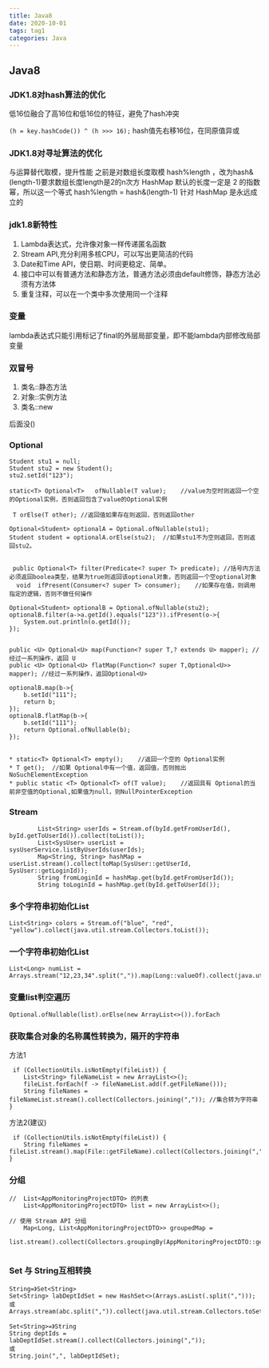```yaml
---
title: Java8
date: 2020-10-01
tags: tag1
categories: Java
---
```


## Java8


### JDK1.8对hash算法的优化
低16位融合了高16位和低16位的特征，避免了hash冲突

`(h = key.hashCode()) ^ (h >>> 16);`
hash值先右移16位，在同原值异或

### JDK1.8对寻址算法的优化
与运算替代取模，提升性能
之前是对数组长度取模 hash%length ，改为hash&(length-1)要求数组长度length是2的n次方
HashMap 默认的长度一定是 2 的指数幂，所以这一个等式 hash%length = hash&(length-1) 针对 HashMap 是永远成立的

### jdk1.8新特性
1. Lambda表达式，允许像对象一样传递匿名函数
2. Stream API,充分利用多核CPU，可以写出更简洁的代码
3. Date和Time API，使日期、时间更稳定、简单。
4. 接口中可以有普通方法和静态方法，普通方法必须由default修饰，静态方法必须有方法体
5. 重复注释，可以在一个类中多次使用同一个注释

### 变量
lambda表达式只能引用标记了final的外层局部变量，即不能lambda内部修改局部变量

### 双冒号
1. 类名::静态方法
2. 对象::实例方法
3. 类名::new

后面没()

### Optional
```
Student stu1 = null;
Student stu2 = new Student();
stu2.setId("123");

static<T> Optional<T>	ofNullable(T value); 	//value为空时则返回一个空的Optional实例，否则返回包含了value的Optional实例 

 T orElse(T other);	//返回值如果存在则返回，否则返回other 

Optional<Student> optionalA = Optional.ofNullable(stu1);
Student student = optionalA.orElse(stu2);  //如果stu1不为空则返回，否则返回stu2。


 public Optional<T> filter(Predicate<? super T> predicate);	//括号内方法必须返回boolea类型，结果为true则返回该optional对象，否则返回一个空optional对象 
  void	ifPresent(Consumer<? super T> consumer);	//如果存在值，则调用指定的逻辑，否则不做任何操作

Optional<Student> optionalB = Optional.ofNullable(stu2);
optionalB.filter(a->a.getId().equals("123")).ifPresent(o->{
	System.out.println(o.getId());
});


public <U> Optional<U> map(Function<? super T,? extends U> mapper);	//经过一系列操作，返回 U  
public <U> Optional<U> flatMap(Function<? super T,Optional<U>> mapper);	//经过一系列操作，返回Optional<U>   

optionalB.map(b->{
	b.setId("111");
	return b;
});
optionalB.flatMap(b->{
	b.setId("111");
	return Optional.ofNullable(b);
});


* static<T> Optional<T> empty();	//返回一个空的 Optional实例   
* T get();	//如果 Optional中有一个值，返回值，否则抛出 NoSuchElementException   
* public static <T> Optional<T> of(T value);	//返回具有 Optional的当前非空值的Optional,如果值为null，则NullPointerException
```

### Stream
```
        List<String> userIds = Stream.of(byId.getFromUserId(), byId.getToUserId()).collect(toList());
        List<SysUser> userList = sysUserService.listByUserIds(userIds);
        Map<String, String> hashMap = userList.stream().collect(toMap(SysUser::getUserId, SysUser::getLoginId));
        String fromLoginId = hashMap.get(byId.getFromUserId());
        String toLoginId = hashMap.get(byId.getToUserId());
```



### 多个字符串初始化List<String>
```
List<String> colors = Stream.of("blue", "red", "yellow").collect(java.util.stream.Collectors.toList());
```
### 一个字符串初始化List<Long>
```
List<Long> numList = Arrays.stream("12,23,34".split(",")).map(Long::valueOf).collect(java.util.stream.Collectors.toList());
```




### 变量list判空遍历 
```
Optional.ofNullable(list).orElse(new ArrayList<>()).forEach

```

### 获取集合对象的名称属性转换为`，`隔开的字符串
方法1
```
 if (CollectionUtils.isNotEmpty(fileList)) {
	List<String> fileNameList = new ArrayList<>();
	fileList.forEach(f -> fileNameList.add(f.getFileName()));
	String fileNames = fileNameList.stream().collect(Collectors.joining(",")); //集合转为字符串
}
```
方法2(建议)
```
 if (CollectionUtils.isNotEmpty(fileList)) {
	String fileNames = fileList.stream().map(File::getFileName).collect(Collectors.joining(","));
}
```

### 分组
```
//  List<AppMonitoringProjectDTO> 的列表
	List<AppMonitoringProjectDTO> list = new ArrayList<>();

// 使用 Stream API 分组
	Map<Long, List<AppMonitoringProjectDTO>> groupedMap = 
	list.stream().collect(Collectors.groupingBy(AppMonitoringProjectDTO::getId));
	
```

### Set 与 String互相转换
```
String=》Set<String>
Set<String> labDeptIdSet = new HashSet<>(Arrays.asList(.split(",")));  
或 
Arrays.stream(abc.split(",")).collect(java.util.stream.Collectors.toSet()); 

Set<String>=》String
String deptIds = 
labDeptIdSet.stream().collect(Collectors.joining(","));
或
String.join(",", labDeptIdSet);
```




















